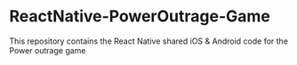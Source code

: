 # ReactNative-PowerOutrage-Game
This repository contains the React Native shared iOS &amp; Android code for the Power outrage game
